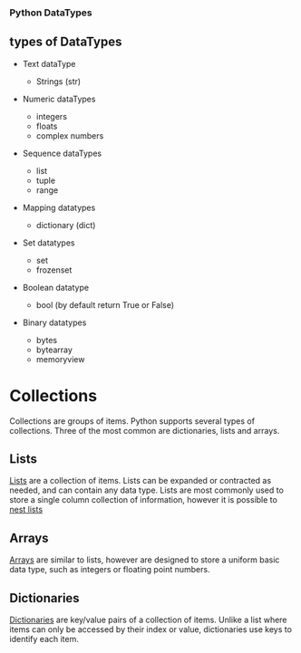### Python DataTypes

## types of DataTypes
 - Text dataType
    - Strings (str)

- Numeric dataTypes
    - integers
    - floats
    - complex numbers

- Sequence dataTypes
    - list 
    - tuple
    - range

- Mapping datatypes
    - dictionary (dict)

- Set datatypes
    - set
    - frozenset

- Boolean datatype
    - bool (by default return True or False)

- Binary datatypes
    - bytes
    - bytearray
    - memoryview


# Collections

Collections are groups of items. Python supports several types of collections. Three of the most common are dictionaries, lists and arrays.

## Lists

[Lists](https://docs.python.org/3/tutorial/introduction.html#lists) are a collection of items. Lists can be expanded or contracted as needed, and can contain any data type. Lists are most commonly used to store a single column collection of information, however it is possible to [nest lists](https://docs.python.org/3/tutorial/datastructures.html#nested-list-comprehensions)
## Arrays

[Arrays](https://docs.python.org/3/library/array.html) are similar to lists, however are designed to store a uniform basic data type, such as integers or floating point numbers.

## Dictionaries

[Dictionaries](https://docs.python.org/3/tutorial/datastructures.html#dictionaries) are key/value pairs of a collection of items. Unlike a list where items can only be accessed by their index or value, dictionaries use keys to identify each item.
